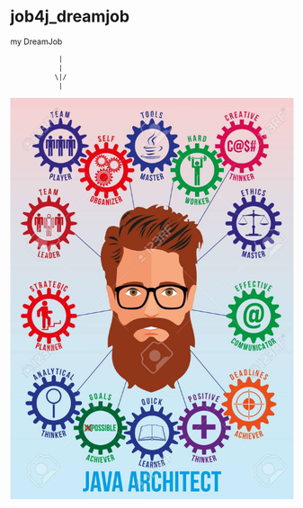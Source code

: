 # job4j_dreamjob


my DreamJob

                |
                |
               \|/
                |



![icon][done]

[done]:11.jpg